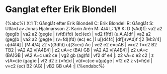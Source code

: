 # Ganglat efter Erik Blondell

{%abc%}
X:1
T: Gånglåt efter Erik Blondell
C: Erik Blondell
R: Gånglåt
S: Utlärd av Jonas Hjalmarsson
Z: Karin Arén
M: 4/4
L: 1/8
K: D
(vAd)f|: va2 a2 (geg)b | va2 a2 (geg)e | (vfd)(fd) (ec)(ec) | vd2 f[fd] (u.A.A)df | 
va2 a2 (geg)b | va2 a2 (geg)e | (v=fd)(fd) (ec) ec |1 u[(d4f4] [df])(vAd)f :|2 [M:2/4] u[d4f4] | 
[M:4/4] z2 v((3dfd) u((3cec) Ac | ve2 e2 e=cAB | v=c2 T=c2 B2 TB2 | vA2 A2 v[A4E4] | z2 uA=c (BA) GB | 
vA2 A2 v[A4E4] | z2 uA=c (BA)GB | vA2 A=c ue2 ce | vg2 gb (ag)fd | vf2 df e4
|: z2 vA=c e2 c2 | z v(A=c)e (gag)e | vf2 d2 z (=fe)d | v(d=c)ce u(ga)ge |
vf2 d2 z v(=fe)d | v=c2 (ec) B2 (AG) | vB2 GB uA4 :|
{%endabc%}

